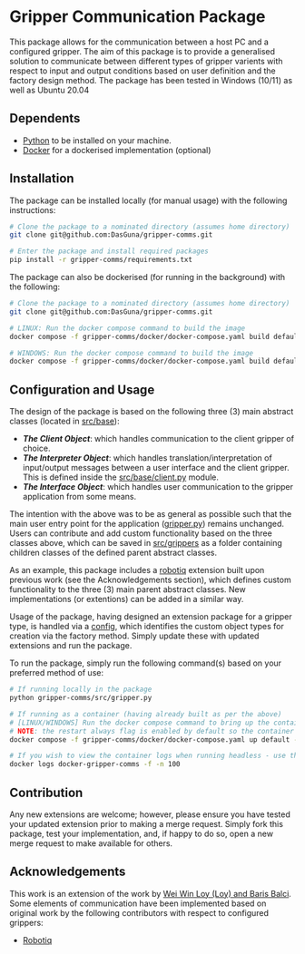 # Gripper Communication Package
This package allows for the communication between a host PC and a configured gripper. The aim of this package is to provide a generalised solution to communicate between different types of gripper varients with respect to input and output conditions based on user definition and the factory design method. The package has been tested in Windows (10/11) as well as Ubuntu 20.04

## Dependents
- [Python](https://www.python.org/downloads/) to be installed on your machine.
- [Docker](https://docs.docker.com/engine/install/) for a dockerised implementation (optional)

## Installation
The package can be installed locally (for manual usage) with the following instructions:
```bash
# Clone the package to a nominated directory (assumes home directory)
git clone git@github.com:DasGuna/gripper-comms.git  

# Enter the package and install required packages
pip install -r gripper-comms/requirements.txt
```

The package can also be dockerised (for running in the background) with the following:
```bash
# Clone the package to a nominated directory (assumes home directory)
git clone git@github.com:DasGuna/gripper-comms.git  

# LINUX: Run the docker compose command to build the image  
docker compose -f gripper-comms/docker/docker-compose.yaml build default 

# WINDOWS: Run the docker compose command to build the image  
docker compose -f gripper-comms/docker/docker-compose.yaml build default-windows
```

## Configuration and Usage
The design of the package is based on the following three (3) main abstract classes (located in [src/base](./src/base/)):
- ***The Client Object***: which handles communication to the client gripper of choice.  
- ***The Interpreter Object***: which handles translation/interpretation of input/output messages between a user interface and the client gripper. This is defined inside the [src/base/client.py](./src/base/client.py) module.
- ***The Interface Object***: which handles user communication to the gripper application from some means.

The intention with the above was to be as general as possible such that the main user entry point for the application ([gripper.py](./src/gripper.py)) remains unchanged. Users can contribute and add custom functionality based on the three classes above, which can be saved in [src/grippers](./src/grippers/) as a folder containing children classes of the defined parent abstract classes. 

As an example, this package includes a [robotiq](./src/grippers/robotiq/) extension built upon previous work (see the Acknowledgements section), which defines custom functionality to the three (3) main parent abstract classes. New implementations (or extentions) can be added in a similar way. 

Usage of the package, having designed an extension package for a gripper type, is handled via a [config](./config/gripper.yaml), which identifies the custom object types for creation via the factory method. Simply update these with updated extensions and run the package.

To run the package, simply run the following command(s) based on your preferred method of use: 
```bash
# If running locally in the package
python gripper-comms/src/gripper.py

# If running as a container (having already built as per the above)
# [LINUX/WINDOWS] Run the docker compose command to bring up the container (to run in the background)
# NOTE: the restart always flag is enabled by default so the container will start up on boot
docker compose -f gripper-comms/docker/docker-compose.yaml up default --detach

# If you wish to view the container logs when running headless - use the below command
docker logs docker-gripper-comms -f -n 100
```

## Contribution
Any new extensions are welcome; however, please ensure you have tested your updated extension prior to making a merge request. Simply fork this package, test your implementation, and, if happy to do so, open a new merge request to make available for others.

## Acknowledgements
This work is an extension of the work by [Wei Win Loy (Loy) and Baris Balci](https://github.com/DERT-research/RoboticArm-Software-EndEffectors/tree/main). Some elements of communication have been implemented based on original work by the following contributors with respect to configured grippers:
- [Robotiq](https://github.com/ros-industrial-attic/robotiq/tree/kinetic-devel/robotiq_2f_gripper_control)
